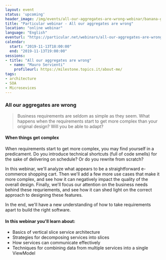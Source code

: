 ```yaml
---
layout: event
status: 'upcoming'
header_image: /img/events/all-our-aggregates-are-wrong-webinar/banana-gun.jpg
title: "Particular webinar - All our aggregates are wrong"
location: "online webinar"
language: "English"
eventurl: "https://particular.net/webinars/all-our-aggregates-are-wrong"
calendar:
  start: "2019-11-13T18:00:00"
  end: "2019-11-13T19:00:00"
sessions:
- title: "All our aggregates are wrong"
  - name: "Mauro Servienti"
    profileurl: https://milestone.topics.it/about-me/
tags:
- architecture
- SOA
- Microsevices
---
```


### All our aggregates are wrong

>Business requirements are seldom as simple as they seem. What happens when the requirements start to get more complex than your original design? Will you be able to adapt?

#### When things get complex

When requirements start to get more complex, you may find yourself in a predicament. Do you introduce technical shortcuts (full of code smells) for the sake of delivering on schedule? Or do you rewrite from scratch?

In this webinar, we'll analyze what appears to be a straightforward e-commerce shopping cart. Then we'll add a few more use cases that make it more complex, and see how it can negatively impact the quality of the overall design. Finally, we'll focus our attention on the business needs behind these requriements, and see how it can shed light on the correct approach to designing these features.

In the end, we'll have a new understanding of how to take requirements apart to build the right software.

#### In this webinar you'll learn about:

* Basics of vertical slice service architecture
* Strategies for decomposing services into slices
* How services can communicate effectively
* Techniques for combining data from multiple services into a single ViewModel